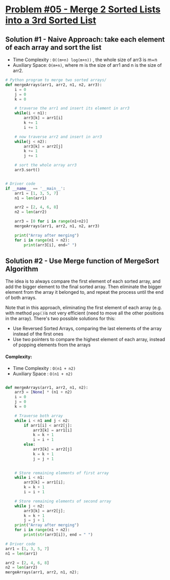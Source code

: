 # [Problem #05 - Merge 2 Sorted Lists into a 3rd Sorted List](https://www.geeksforgeeks.org/merge-two-sorted-arrays/)

## Solution #1 - Naive Approach: take each element of each array and sort the list
* Time Complexity : `O((m+n) log(m+n))` , the whole size of arr3 is m+n
* Auxiliary Space: `O(m+n)`, where m is the size of arr1 and n is the size of arr2.
```python
# Python program to merge two sorted arrays/
def mergeArrays(arr1, arr2, n1, n2, arr3):
	i = 0
	j = 0
	k = 0

	# traverse the arr1 and insert its element in arr3
	while(i < n1):
		arr3[k] = arr1[i]
		k += 1
		i += 1

	# now traverse arr2 and insert in arr3
	while(j < n2):
		arr3[k] = arr2[j]
		k += 1
		j += 1

	# sort the whole array arr3
	arr3.sort()


# Driver code
if __name__ == '__main__':
	arr1 = [1, 3, 5, 7]
	n1 = len(arr1)

	arr2 = [2, 4, 6, 8]
	n2 = len(arr2)

	arr3 = [0 for i in range(n1+n2)]
	mergeArrays(arr1, arr2, n1, n2, arr3)

	print("Array after merging")
	for i in range(n1 + n2):
		print(arr3[i], end=" ")

```

## Solution #2 - Use Merge function of MergeSort Algorithm
The idea is to always compare the first element of each sorted array, and add the bigger element to the final sorted array. Then eliminate the bigger element from the array it belonged to, and repeat the process until the end of both arrays.

Note that in this approach, eliminating the first element of each array (e.g. with method `pop()`is not very efficient (need to move all the other positions in the array). There's two possible solutions for this:
* Use Reversed Sorted Arrays, comparing the last elements of the array instead of the first ones
* Use two pointers to compare the highest element of each array, instead of popping elements from the arrays

#### Complexity:
* Time Complexity : `O(n1 + n2)`
* Auxiliary Space : `O(n1 + n2)`

```python

def mergeArrays(arr1, arr2, n1, n2):
	arr3 = [None] * (n1 + n2)
	i = 0
	j = 0
	k = 0

	# Traverse both array
	while i < n1 and j < n2:
		if arr1[i] < arr2[j]:
			arr3[k] = arr1[i]
			k = k + 1
			i = i + 1
		else:
			arr3[k] = arr2[j]
			k = k + 1
			j = j + 1
	

	# Store remaining elements of first array
	while i < n1:
		arr3[k] = arr1[i];
		k = k + 1
		i = i + 1

	# Store remaining elements of second array
	while j < n2:
		arr3[k] = arr2[j];
		k = k + 1
		j = j + 1
	print("Array after merging")
	for i in range(n1 + n2):
		print(str(arr3[i]), end = " ")

# Driver code
arr1 = [1, 3, 5, 7]
n1 = len(arr1)

arr2 = [2, 4, 6, 8]
n2 = len(arr2)
mergeArrays(arr1, arr2, n1, n2);

```



